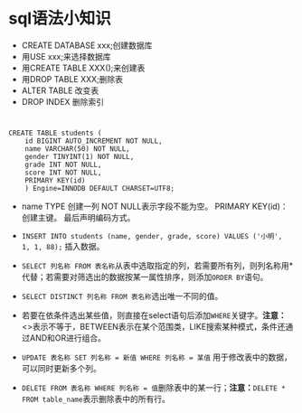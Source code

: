 # sql语法小知识

+ CREATE DATABASE xxx;创建数据库
+ 用USE xxx;来选择数据库
+ 用CREATE TABLE XXX();来创建表
+ 用DROP TABLE XXX;删除表
+ ALTER TABLE 改变表
+ DROP INDEX 删除索引
#	
	CREATE TABLE students (
  		id BIGINT AUTO_INCREMENT NOT NULL,
  		name VARCHAR(50) NOT NULL,
  		gender TINYINT(1) NOT NULL,
  		grade INT NOT NULL,
  		score INT NOT NULL,
  		PRIMARY KEY(id)
		) Engine=INNODB DEFAULT CHARSET=UTF8;
+ name TYPE 创建一列 NOT NULL表示字段不能为空。 PRIMARY KEY(id)：创建主键。 最后声明编码方式。

+ ``INSERT INTO students (name, gender, grade, score) VALUES ('小明', 1, 1, 88);``
插入数据。
+ ``SELECT 列名称 FROM 表名称``从表中选取指定的列，若需要所有列，则列名称用*代替；若需要对筛选出的数据按某一属性排序，则添加`ORDER BY`语句。
+ `SELECT DISTINCT 列名称 FROM 表名称`选出唯一不同的值。
+ 若要在依条件选出某些值，则直接在select语句后添加`WHERE`关键字。**注意：** <>表示不等于，BETWEEN表示在某个范围类，LIKE搜索某种模式，条件还通过AND和OR进行组合。
+ `UPDATE 表名称 SET 列名称 = 新值 WHERE 列名称 = 某值` 用于修改表中的数据，可以同时更新多个列。
+ `DELETE FROM 表名称 WHERE 列名称 = 值`删除表中的某一行；**注意：**`DELETE * FROM table_name`表示删除表中的所有行。
